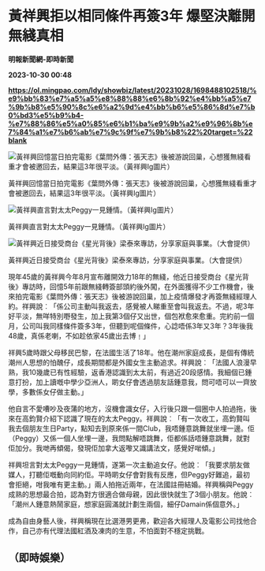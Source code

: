 # 黃祥興拒以相同條件再簽3年 爆堅決離開無綫真相
**明報新聞網-即時新聞**

**2023-10-30 00:48**

**https://ol.mingpao.com/ldy/showbiz/latest/20231028/1698488102518/%e9%bb%83%e7%a5%a5%e8%88%88%e6%8b%92%e4%bb%a5%e7%9b%b8%e5%90%8c%e6%a2%9d%e4%bb%b6%e5%86%8d%e7%b0%bd3%e5%b9%b4-%e7%88%86%e5%a0%85%e6%b1%ba%e9%9b%a2%e9%96%8b%e7%84%a1%e7%b6%ab%e7%9c%9f%e7%9b%b8%22%20target=%22blank**

![黃祥興回憶當日拍完電影《葉問外傳：張天志》後被游說回巢，心想獲無綫看重才會被邀回去，結果這3年很平淡。（黃祥興Ig圖片）](https://fs.mingpao.com/ldy/20231028/s00009/99ef9a62aaaf3f53a1ae65919e2d32ae.jpg)

黃祥興回憶當日拍完電影《葉問外傳：張天志》後被游說回巢，心想獲無綫看重才會被邀回去，結果這3年很平淡。（黃祥興Ig圖片）

![黃祥興直言對太太Peggy一見鍾情。（黃祥興Ig圖片）](https://fs.mingpao.com/ldy/20231028/s00009/99ef8b4d0f3315ad051c737c2a9f9ab9.jpg)

黃祥興直言對太太Peggy一見鍾情。（黃祥興Ig圖片）

![黃祥興近日接受商台《星光背後》梁泰來專訪，分享家庭與事業。（大會提供）](https://fs.mingpao.com/ldy/20231028/s00009/99f78d5298b3930e54d9958857dc64e2.jpg)

黃祥興近日接受商台《星光背後》梁泰來專訪，分享家庭與事業。（大會提供）

現年45歲的黃祥興今年8月宣布離開效力18年的無綫，他近日接受商台《星光背後》專訪時，回憶5年前跟無綫轉簽部頭約後外闖，在外面獲得不少工作機會，後來拍完電影《葉問外傳：張天志》後被游說回巢，加上疫情爆發才再簽無綫經理人約。祥興說︰「係公司主動叫我返去，感覺被人睇重至會叫我返去。不過，呢3年好平淡，無咩特別嘢發生，加上我第3個仔又出世，個包袱愈來愈重。完約前一個月，公司叫我同樣條件簽多3年，但聽到呢個條件，心諗唔係3年又3年？3年後我48歲，真係老喇，不如趁依家45歲出去博﹗」

祥興5歲時跟父母移民巴黎，在法國生活了18年。他在潮州家庭成長，是個有傳統潮州人思想的怕醜仔，成長期間都是外國女生主動追求。祥興說︰「法國人浪漫早熟，我10幾歲已有性經驗，返香港認識到太太前，有過近20段感情。我細個已鍾意打扮，加上讀嘅中學少亞洲人，啲女仔會透過朋友話鍾意我，問可唔可以一齊放學，多數係女仔做主動。」

他自言不愛嘈吵及夜蒲的地方，沒機會識女仔，入行後只跟一個圈中人拍過拖，後來在高鈞賢介紹下認識了現在的太太Peggy。祥興說︰「有一次收工，高鈞賢叫我去個朋友生日Party，點知去到原來係一間Club，我唔鍾意跳舞就坐埋一邊。佢（Peggy）又係一個人坐埋一邊，我問點解唔跳舞，佢都係話唔鍾意跳舞，就對佢加分。我哋再傾偈，發現佢加拿大返嚟又識講法文，感覺好啱傾。」

祥興坦言對太太Peggy一見鍾情，遂第一次主動追女仔。他說︰「我要求朋友做媒人，打聽佢嘅動向同約佢。平時啲女仔會對我有反應，但Peggy好難追，最初會拒絕，咁我唯有更主動。」兩人拍拖近兩年，在法國註冊結婚。祥興稱與Peggy成熟的思想最合拍，認為對方很適合做母親，因此很快就生了3個小朋友。他說︰「潮州人鍾意熱鬧家庭，想家庭圓滿就計劃生兩個，細仔Damain係個意外。」

成為自由身藝人後，祥興稱現在比選港男更弗，歡迎各大經理人及電影公司找他合作，自己亦有代理法國紅酒及凍肉的生意，不怕面對不穩定挑戰。

（即時娛樂）
------